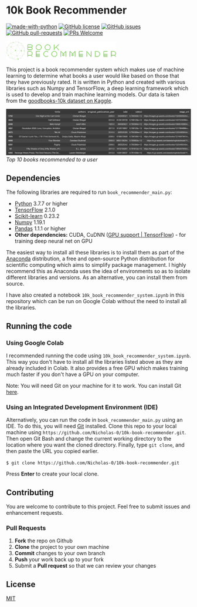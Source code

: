 # 10k Book Recommender
[![made-with-python](https://img.shields.io/badge/Made%20with-Python-1f425f.svg)](https://www.python.org/)
[![GitHub license](https://img.shields.io/github/license/Naereen/StrapDown.js.svg)](https://github.com/Naereen/StrapDown.js/blob/master/LICENSE)
[![GitHub issues](https://img.shields.io/github/issues/Naereen/StrapDown.js.svg)](https://GitHub.com/Naereen/StrapDown.js/issues/)
[![GitHub pull-requests](https://img.shields.io/github/issues-pr/Naereen/StrapDown.js.svg)](https://GitHub.com/Naereen/StrapDown.js/pull/)
[![PRs Welcome](https://img.shields.io/badge/PRs-welcome-brightgreen.svg?style=flat-square)](http://makeapullrequest.com)

![Logo](Images/Logo.png)

This project is a book recommender system which makes use of machine learning to determine what books a user
would like based on those that they have previously rated. It is written in Python and created with various libraries such
as Numpy and TensorFlow, a deep learning framework which is used to develop and train machine learning models. Our 
data is taken from the [goodbooks-10k dataset on Kaggle](https://www.kaggle.com/zygmunt/goodbooks-10k).

![Top 10 books recommended to a user](Images/Top-10-books-recommended-for-a-user.png)
*Top 10 books recommended to a user*

## Dependencies
The following libraries are required to run `book_recommender_main.py`:

* [Python](https://www.python.org/) 3.7.7 or higher
* [TensorFlow](https://www.tensorflow.org/install) 2.1.0
* [Scikit-learn](https://scikit-learn.org/stable/install.html) 0.23.2
* [Numpy](https://numpy.org/install/) 1.19.1
* [Pandas](https://pandas.pydata.org/pandas-docs/stable/getting_started/install.html) 1.1.1 or higher
* **Other dependencies:** CUDA, CuDNN ([GPU support | TensorFlow](https://www.tensorflow.org/install/gpu)) - for training deep neural net on GPU

The easiest way to install all these libraries is to install them as part of the
[Anaconda](https://docs.anaconda.com/anaconda/install/) distribution,
a free and open-source Python distribution for scientific computing
which aims to simplify package management. I highly recommend this
as Anaconda uses the idea of environments so as to isolate
different libraries and versions. As an alternative, you can install
them from source.

I have also created a notebook `10k_book_recommender_system.ipynb` in this repository which can
be run on Google Colab without the need to install all the libraries.

## Running the code
### Using Google Colab
I recommended running the code using `10k_book_recommender_system.ipynb`. This way you
don't have to install all the libraries listed above as they are
already included in Colab. It also provides a free GPU which makes
training much faster if you don't have a GPU on your computer.

Note: You will need Git on your machine for it to work. You can install
Git [here](https://git-scm.com/book/en/v2/Getting-Started-Installing-Git).

### Using an Integrated Development Environment (IDE)
Alternatively, you can run the code in `book_recommender_main.py` using
an IDE. To do this, you will need [Git](https://git-scm.com/book/en/v2/Getting-Started-Installing-Git)
installed. Clone this repo to your local machine using `https://github.com/Nicholas-0/10k-book-recommender.git`.
Then open Git Bash and change the current working directory to the location
where you want the cloned directory. Finally, type `git clone`, and then
paste the URL you copied earlier.

`$ git clone https://github.com/Nicholas-0/10k-book-recommender.git`

Press **Enter** to create your local clone.


## Contributing
You are welcome to contribute to this project. Feel free to submit issues and enhancement requests.
### Pull Requests
1. **Fork** the repo on Github
2. **Clone** the project to your own machine
3. **Commit** changes to your own branch
4. **Push** your work back up to your fork
5. Submit a **Pull request** so that we can review your changes

## License
[MIT](https://choosealicense.com/licenses/mit/)



